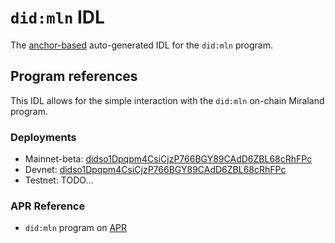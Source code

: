 # `did:mln` IDL

The [anchor-based](https://github.com/coral-xyz/anchor) auto-generated IDL for the `did:mln` program.

## Program references

This IDL allows for the simple interaction with the `did:mln` on-chain Miraland program.

### Deployments

- Mainnet-beta: [didso1Dpqpm4CsiCjzP766BGY89CAdD6ZBL68cRhFPc](https://explorer.miraland.com/address/didso1Dpqpm4CsiCjzP766BGY89CAdD6ZBL68cRhFPc)
- Devnet: [didso1Dpqpm4CsiCjzP766BGY89CAdD6ZBL68cRhFPc](https://explorer.miraland.com/address/didso1Dpqpm4CsiCjzP766BGY89CAdD6ZBL68cRhFPc?cluster=devnet)
- Testnet: TODO...

### APR Reference

- `did:mln` program on [APR](https://www.apr.dev/program/didso1Dpqpm4CsiCjzP766BGY89CAdD6ZBL68cRhFPc)

